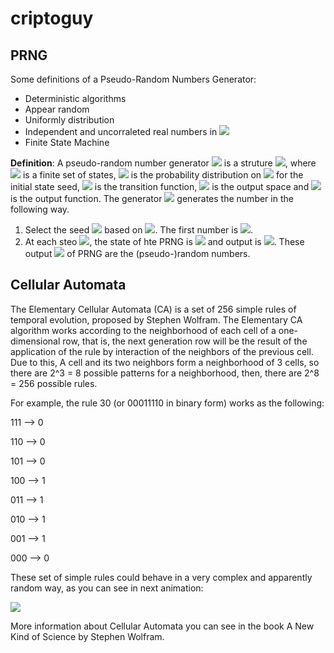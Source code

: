 # criptoguy

## PRNG

Some definitions of a Pseudo-Random Numbers Generator:

- Deterministic algorithms
- Appear random
- Uniformly distribution
- Independent and uncorraleted real numbers in <img src="https://render.githubusercontent.com/render/math?math=[0,1)">
- Finite State Machine 

**Definition**:
 A pseudo-random number generator <img src="https://render.githubusercontent.com/render/math?math=G"> is a struture <img src="https://render.githubusercontent.com/render/math?math=(\zeta, \mu, f, \mathscr{U}, g)">, where <img src="https://render.githubusercontent.com/render/math?math=\zeta"> is a finite set of states, <img src="https://render.githubusercontent.com/render/math?math=\mu"> is the probability distribution on <img src="https://render.githubusercontent.com/render/math?math=\zeta"> for the initial state seed, <img src="https://render.githubusercontent.com/render/math?math=f:\zeta \rightarrow \zeta"> is the transition function, <img src="https://render.githubusercontent.com/render/math?math=\mathscr{U}"> is the output space and <img src="https://render.githubusercontent.com/render/math?math=g: \zeta \rightarrow \mathscr{U}"> is the output function. The generator <img src="https://render.githubusercontent.com/render/math?math=G"> generates the number in the following way.
 
 1. Select the seed <img src="https://render.githubusercontent.com/render/math?math=s_0 \in \zeta"> based on <img src="https://render.githubusercontent.com/render/math?math=\mu">. The first number is <img src="https://render.githubusercontent.com/render/math?math=u_0 = g(s_0)">.
 2. At each steo <img src="https://render.githubusercontent.com/render/math?math=i \geq 1">, the state of hte PRNG is <img src="https://render.githubusercontent.com/render/math?math=s_i = f(s_{i-1})"> and output is <img src="https://render.githubusercontent.com/render/math?math=u_i = g(s_i)">. These output <img src="https://render.githubusercontent.com/render/math?math=u_i = u_is"> of PRNG are the (pseudo-)random numbers.


## Cellular Automata 

The Elementary Cellular Automata (CA) is a set of 256 simple rules of temporal evolution, proposed by Stephen Wolfram. The Elementary CA algorithm works according to the neighborhood of each cell of a one-dimensional row, that is, the next generation row will be the result of the application of the rule by interaction of the neighbors of the previous cell. Due to this, A cell and its two neighbors form a neighborhood of 3 cells, so there are 2^3 = 8 possible patterns for a neighborhood, then, there are 2^8 = 256 possible rules.

For example, the rule 30 (or 00011110 in binary form) works as the following:

111 --> 0

110 --> 0

101 --> 0

100 --> 1

011 --> 1

010 --> 1

001 --> 1

000 --> 0
 
 These set of simple rules could behave in a very complex and apparently random way, as you can see in next animation:
 
![](https://github.com/vallejp/criptoguy/tree/master/python/CA/CA.gif)
 
 More information about Cellular Automata you can see in the book A New Kind of Science by Stephen Wolfram.

